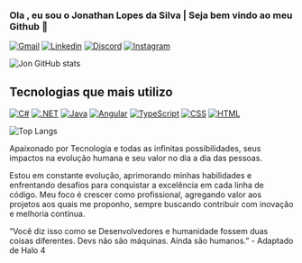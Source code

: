 ### Ola , eu sou o Jonathan Lopes da Silva | Seja bem vindo ao meu Github 👋

[![Gmail](https://img.shields.io/badge/Gmail-D14836?style=for-the-badge&logo=gmail&logoColor=white)](mailto:jonathan.leoesdejuda@gmail.com) 
[![Linkedin](https://img.shields.io/badge/LinkedIn-0077B5?style=for-the-badge&logo=linkedin&logoColor=white)](https://www.linkedin.com/in/jonathan-lopes-b8432a166/) 
[![Discord](https://img.shields.io/badge/Discord-7289DA?style=for-the-badge&logo=discord&logoColor=white)](https://discord.com/users/jonsodst) 
[![Instagram](https://img.shields.io/badge/Instagram-E4405F?style=for-the-badge&logo=instagram&logoColor=white)](https://instagram.com/jonfallenbr)



![Jon GitHub stats](https://github-readme-stats.vercel.app/api?username=jonfallenbr&show_icons=true&theme=tokyonight&locale=pt-br)

## Tecnologias que mais utilizo

[![C#](https://img.shields.io/badge/C%23-239120?style=for-the-badge&logo=c-sharp&logoColor=white)](https://learn.microsoft.com/en-us/dotnet/csharp) 
[![.NET](https://img.shields.io/badge/.NET-5C2D91?style=for-the-badge&logo=.net&logoColor=white)](https://dotnet.microsoft.com/)
[![Java](https://img.shields.io/badge/Java-ED8B00?style=for-the-badge&logo=openjdk&logoColor=white)](https://www.java.com/)
[![Angular](https://img.shields.io/badge/Angular-DD0031?style=for-the-badge&logo=angular&logoColor=white)](https://angular.io/)
[![TypeScript](https://img.shields.io/badge/TypeScript-007ACC?style=for-the-badge&logo=typescript&logoColor=white)](https://www.typescriptlang.org/)
[![CSS](https://img.shields.io/badge/CSS3-1572B6?style=for-the-badge&logo=css3&logoColor=white)](https://www.w3.org/Style/CSS/)
[![HTML](https://img.shields.io/badge/HTML5-E34F26?style=for-the-badge&logo=html5&logoColor=white)](https://developer.mozilla.org/en-US/docs/Web/HTML)

![Top Langs](https://github-readme-stats.vercel.app/api/top-langs/?username=jonfallenbr&hide_progress=false&locale=pt-br)

Apaixonado por Tecnologia e todas as infinitas possibilidades, seus impactos na evolução humana e seu valor no dia a dia das pessoas. 

Estou em constante evolução, aprimorando minhas habilidades e enfrentando desafios para conquistar a excelência em cada linha de código. Meu foco é crescer como profissional, agregando valor aos projetos aos quais me proponho, sempre buscando contribuir com inovação e melhoria contínua. 

“Você diz isso como se Desenvolvedores e humanidade fossem duas coisas diferentes. Devs não são máquinas. Ainda são humanos.” - Adaptado de Halo 4

